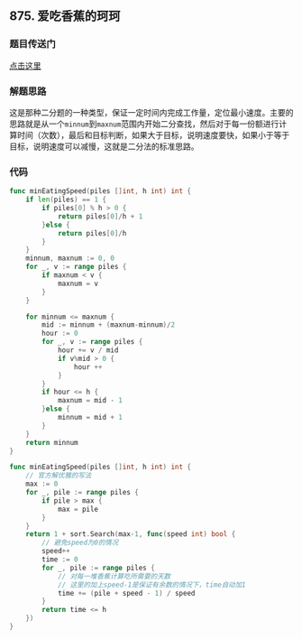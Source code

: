 ## 875. 爱吃香蕉的珂珂

### 题目传送门

[点击这里](https://leetcode.cn/problems/koko-eating-bananas/)

### 解题思路

这是那种二分题的一种类型，保证一定时间内完成工作量，定位最小速度。主要的思路就是从一个`minnum`到`maxnum`范围内开始二分查找，然后对于每一份额进行计算时间（次数），最后和目标判断，如果大于目标，说明速度要快，如果小于等于目标，说明速度可以减慢，这就是二分法的标准思路。

### 代码

```go
func minEatingSpeed(piles []int, h int) int {
    if len(piles) == 1 {
        if piles[0] % h > 0 {
            return piles[0]/h + 1
        }else {
            return piles[0]/h
        }
    }
    minnum, maxnum := 0, 0
    for _, v := range piles {
        if maxnum < v {
            maxnum = v
        }
    }

    for minnum <= maxnum {
        mid := minnum + (maxnum-minnum)/2
        hour := 0
        for _, v := range piles {
            hour += v / mid
            if v%mid > 0 {
                hour ++
            }
        }
        if hour <= h {
            maxnum = mid - 1 
        }else {
            minnum = mid + 1
        }
    }
    return minnum
}
```

```go
func minEatingSpeed(piles []int, h int) int {
	// 官方解优雅的写法
	max := 0
	for _, pile := range piles {
		if pile > max {
			max = pile
		}
	}
	return 1 + sort.Search(max-1, func(speed int) bool {
		// 避免speed为0的情况
		speed++
		time := 0
		for _, pile := range piles {
			// 对每一堆香蕉计算吃所需要的天数
			// 这里的加上speed-1是保证有余数的情况下，time自动加1
			time += (pile + speed - 1) / speed
		}
		return time <= h
	})
}
```